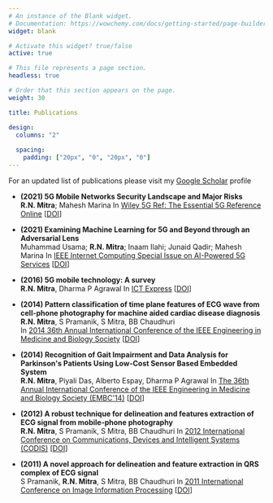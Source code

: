 ```yaml
---
# An instance of the Blank widget.
# Documentation: https://wowchemy.com/docs/getting-started/page-builder/
widget: blank

# Activate this widget? true/false
active: true

# This file represents a page section.
headless: true

# Order that this section appears on the page.
weight: 30

title: Publications

design:
  columns: "2"
 
  spacing:
    padding: ["20px", "0", "20px", "0"]
---
```


 For an updated list of publications please visit my [Google Scholar](https://scholar.google.com/citations?hl=en&user=WlwuTKEAAAAJ) profile

* **(2021) 5G Mobile Networks Security Landscape and Major Risks**  
  **R.N. Mitra**; Mahesh Marina
  In [Wiley 5G Ref: The Essential 5G Reference Online](https://onlinelibrary.wiley.com/doi/book/10.1002/9781119471509)
  [[DOI](https://doi.org/10.1002/9781119471509.w5GRef145)]

* **(2021) Examining Machine Learning for 5G and Beyond through an Adversarial Lens**  
  Muhammad Usama; **R.N. Mitra**; Inaam Ilahi; Junaid Qadir; Mahesh Marina
  In [IEEE Internet Computing Special Issue on AI-Powered 5G Services](https://ieeexplore.ieee.org/xpl/RecentIssue.jsp?punumber=4236)
  [[DOI](https://ieeexplore.ieee.org/document/9314254)]

* **(2016) 5G mobile technology: A survey**  
  **R.N. Mitra**, Dharma P Agrawal 
  In [ICT Express](https://www.sciencedirect.com/journal/ict-express)
  [[DOI](https://www.sciencedirect.com/science/article/pii/S2405959515300503)]

* **(2014)  Pattern classification of time plane features of ECG wave from cell-phone photography for machine aided cardiac disease diagnosis**  
  **R.N. Mitra**, S Pramanik, S Mitra, BB Chaudhuri  
  In [2014 36th Annual International Conference of the IEEE Engineering in Medicine and Biology Society](https://www.scimagojr.com/journalsearch.php?q=21100390410&tip=sid&clean=0)
  [[DOI](https://ieeexplore.ieee.org/abstract/document/6944699)]
  
* **(2014)  Recognition of Gait Impairment and Data Analysis for Parkinson's Patients Using Low-Cost Sensor Based Embedded System**  
**R.N. Mitra**, Piyali Das, Alberto Espay, Dharma P Agrawal 
In [The 36th Annual International Conference of the IEEE Engineering in Medicine and Biology Society (EMBC'14)](https://www.scimagojr.com/journalsearch.php?q=21100390410&tip=sid&clean=0)
[[DOI](https://www.researchgate.net/publication/269404491_Recognition_of_Gait_Impairment_and_Data_Analysis_for_Parkinson's_Patients_Using_Low-cost_Sensor_Based_Embedded_System)]

* **(2012)  A robust technique for delineation and features extraction of ECG signal from mobile-phone photography**  
  **R.N. Mitra**, S Pramanik, S Mitra, BB Chaudhuri 
  In [2012 International Conference on Communications, Devices and Intelligent Systems (CODIS)](https://ieeexplore.ieee.org/xpl/conhome/6414853/proceeding)
  [[DOI](https://ieeexplore.ieee.org/abstract/document/6422151/)]

* **(2011)  A novel approach for delineation and feature extraction in QRS complex of ECG signal**  
  S Pramanik, **R.N. Mitra**, S Mitra, BB Chaudhuri 
  In [2011 International Conference on Image Information Processing](http://www.juit.ac.in/iciip/index.php)
  [[DOI](https://ieeexplore.ieee.org/document/6108898)]

